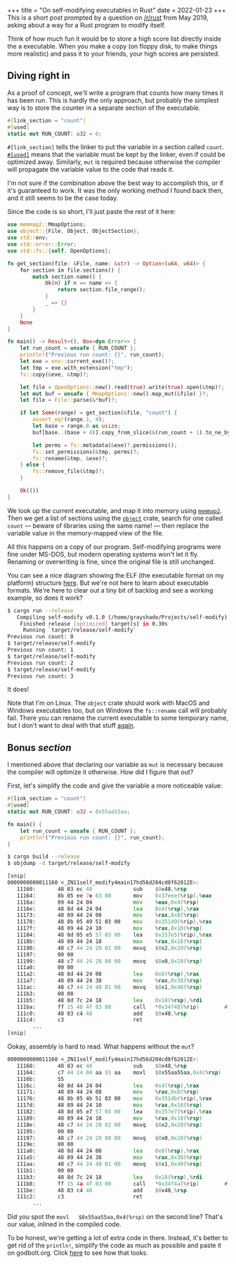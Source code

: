 +++
title = "On self-modifying executables in Rust"
date = 2022-01-23
+++
This is a short post prompted by a question on [/r/rust](https://reddit.com/r/rust/) from May 2019, asking about a way for a Rust program to modify itself.

Think of how much fun it would be to store a high score list directly inside the a executable.
When you make a copy (on floppy disk, to make things more realistic) and pass it to your friends, your high scores are persisted.

## Diving right in

As a proof of concept, we'll write a program that counts how many times it has been run.
This is hardly the only approach, but probably the simplest way is to store the counter in a separate section of the executable.

```rust
#[link_section = "count"]
#[used]
static mut RUN_COUNT: u32 = 0;
```

`#[link_section]` tells the linker to put the variable in a section called `count`.
[`#[used]`](https://rust-lang.github.io/rfcs/2386-used.html) means that the variable must be kept by the linker, even if could be optimized away.
Similarly, `mut` is required because otherwise the compiler will propagate the variable value to the code that reads it.

I'm not sure if the combination above the best way to accomplish this, or if it's guaranteed to work.
It was the only working method I found back then, and it still seems to be the case today.

Since the code is so short, I'll just paste the rest of it here:

```rust
use memmap2::MmapOptions;
use object::{File, Object, ObjectSection};
use std::env;
use std::error::Error;
use std::fs::{self, OpenOptions};

fn get_section(file: &File, name: &str) -> Option<(u64, u64)> {
    for section in file.sections() {
        match section.name() {
            Ok(n) if n == name => {
                return section.file_range();
            }
            _ => {}
        }
    }
    None
}

fn main() -> Result<(), Box<dyn Error>> {
    let run_count = unsafe { RUN_COUNT };
    println!("Previous run count: {}", run_count);
    let exe = env::current_exe()?;
    let tmp = exe.with_extension("tmp");
    fs::copy(&exe, &tmp)?;

    let file = OpenOptions::new().read(true).write(true).open(&tmp)?;
    let mut buf = unsafe { MmapOptions::new().map_mut(&file) }?;
    let file = File::parse(&*buf)?;

    if let Some(range) = get_section(&file, "count") {
        assert_eq!(range.1, 4);
        let base = range.0 as usize;
        buf[base..(base + 4)].copy_from_slice(&(run_count + 1).to_ne_bytes());

        let perms = fs::metadata(&exe)?.permissions();
        fs::set_permissions(&tmp, perms)?;
        fs::rename(&tmp, &exe)?;
    } else {
        fs::remove_file(&tmp)?;
    }

    Ok(())
}
```

We look up the current executable, and map it into memory using [`memmap2`](https://docs.rs/memmap2/).
Then we get a list of sections using the [`object`](https://docs.rs/object/) crate, search for one called `count` &mdash; beware of libraries using the same name! &mdash; then replace the variable value in the memory-mapped view of the file.

All this happens on a copy of our program.
Self-modifying programs were fine under MS-DOS, but modern operating systems won't let it fly.
Renaming or overwriting is fine, since the original file is still unchanged.

You can see a nice diagram showing the ELF (the executable format on my platform) structure [here](https://github.com/corkami/pics/blob/28cb0226093ed57b348723bc473cea0162dad366/binary/elf101/elf101-64.svg).
But we're not here to learn about executable formats.
We're here to clear out a tiny bit of backlog and see a working example, so does it work?

```bash
$ cargo run --release
   Compiling self-modify v0.1.0 (/home/grayshade/Projects/self-modify)
    Finished release [optimized] target(s) in 0.30s
     Running `target/release/self-modify`
Previous run count: 0
$ target/release/self-modify
Previous run count: 1
$ target/release/self-modify
Previous run count: 2
$ target/release/self-modify
Previous run count: 3
```

It does!

Note that I'm on Linux.
The `object` crate should work with MacOS and Windows executables too, but on Windows the `fs::rename` call will probably fail.
There you can rename the current executable to some temporary name, but I don't want to deal with that stuff [again](https://github.com/rust-analyzer/rust-analyzer/issues/6602).

## Bonus _section_

I mentioned above that declaring our variable as `mut` is necessary because the compiler will optimize it otherwise.
How did I figure that out?

First, let's simplify the code and give the variable a more noticeable value:

```rust
#[link_section = "count"]
#[used]
static mut RUN_COUNT: u32 = 0x55aa55aa;

fn main() {
    let run_count = unsafe { RUN_COUNT };
    println!("Previous run count: {}", run_count);
}
```

```bash
$ cargo build --release
$ objdump -d target/release/self-modify
```

```asm
[snip]
0000000000011160 <_ZN11self_modify4main17hd56d204cd8f62812E>:
   11160:       48 83 ec 48             sub    $0x48,%rsp
   11164:       8b 05 ee 7e 03 00       mov    0x37eee(%rip),%eax        # 49058 <__TMC_END__>
   1116a:       89 44 24 04             mov    %eax,0x4(%rsp)
   1116e:       48 8d 44 24 04          lea    0x4(%rsp),%rax
   11173:       48 89 44 24 08          mov    %rax,0x8(%rsp)
   11178:       48 8b 05 49 51 03 00    mov    0x35149(%rip),%rax        # 462c8 <_etext+0x423>
   1117f:       48 89 44 24 10          mov    %rax,0x10(%rsp)
   11184:       48 8d 05 e5 57 03 00    lea    0x357e5(%rip),%rax        # 46970 <_DYNAMIC+0x280>
   1118b:       48 89 44 24 18          mov    %rax,0x18(%rsp)
   11190:       48 c7 44 24 20 02 00    movq   $0x2,0x20(%rsp)
   11197:       00 00
   11199:       48 c7 44 24 28 00 00    movq   $0x0,0x28(%rsp)
   111a0:       00 00
   111a2:       48 8d 44 24 08          lea    0x8(%rsp),%rax
   111a7:       48 89 44 24 38          mov    %rax,0x38(%rsp)
   111ac:       48 c7 44 24 40 01 00    movq   $0x1,0x40(%rsp)
   111b3:       00 00
   111b5:       48 8d 7c 24 18          lea    0x18(%rsp),%rdi
   111ba:       ff 15 48 4f 03 00       call   *0x34f48(%rip)        # 46108 <_etext+0x263>
   111c0:       48 83 c4 48             add    $0x48,%rsp
   111c4:       c3                      ret
        ...
[snip]
```

Ookay, assembly is hard to read.
What happens without the `mut`?

```asm
0000000000011160 <_ZN11self_modify4main17hd56d204cd8f62812E>:
   11160:       48 83 ec 48             sub    $0x48,%rsp
   11164:       c7 44 24 04 aa 55 aa    movl   $0x55aa55aa,0x4(%rsp)
   1116b:       55
   1116c:       48 8d 44 24 04          lea    0x4(%rsp),%rax
   11171:       48 89 44 24 08          mov    %rax,0x8(%rsp)
   11176:       48 8b 05 4b 51 03 00    mov    0x3514b(%rip),%rax        # 462c8 <_etext+0x423>
   1117d:       48 89 44 24 10          mov    %rax,0x10(%rsp)
   11182:       48 8d 05 e7 57 03 00    lea    0x357e7(%rip),%rax        # 46970 <_DYNAMIC+0x280>
   11189:       48 89 44 24 18          mov    %rax,0x18(%rsp)
   1118e:       48 c7 44 24 20 02 00    movq   $0x2,0x20(%rsp)
   11195:       00 00
   11197:       48 c7 44 24 28 00 00    movq   $0x0,0x28(%rsp)
   1119e:       00 00
   111a0:       48 8d 44 24 08          lea    0x8(%rsp),%rax
   111a5:       48 89 44 24 38          mov    %rax,0x38(%rsp)
   111aa:       48 c7 44 24 40 01 00    movq   $0x1,0x40(%rsp)
   111b1:       00 00
   111b3:       48 8d 7c 24 18          lea    0x18(%rsp),%rdi
   111b8:       ff 15 4a 4f 03 00       call   *0x34f4a(%rip)        # 46108 <_etext+0x263>
   111be:       48 83 c4 48             add    $0x48,%rsp
   111c2:       c3                      ret
        ...
```

Did you spot the `movl   $0x55aa55aa,0x4(%rsp)` on the second line?
That's our value, inlined in the compiled code.

To be honest, we're getting a lot of extra code in there.
Instead, it's better to get rid of the `println!`, simplify the code as much as possible and paste it on godbolt.org.
Click [here](https://godbolt.org/z/d5rbj7fMG) to see how that looks.
